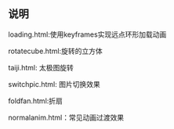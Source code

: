 ## 说明

loading.html:使用keyframes实现远点环形加载动画


rotatecube.html:旋转的立方体


taiji.html: 太极图旋转

switchpic.html: 图片切换效果

foldfan.html:折扇

normalanim.html：常见动画过渡效果
